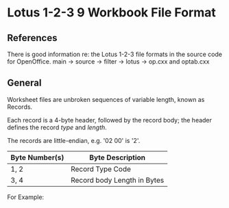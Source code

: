 # Lotus 1-2-3 9 Workbook File Format

## References

There is good information re: the Lotus 1-2-3 file formats in the source code for OpenOffice. main -> source -> filter -> lotus -> op.cxx and optab.cxx


## General

Worksheet files are unbroken sequences of variable length, known as Records.

Each record is a 4-byte header, followed by the record body; the header defines the record _type_ and _length_.

The records are little-endian, e.g. '02 00' is '2'.

| Byte Number(s) | Byte Description            |
| -------------- | --------------------------- |
| 1, 2           | Record Type Code            |
| 3, 4           | Record body Length in Bytes |

For Example:


